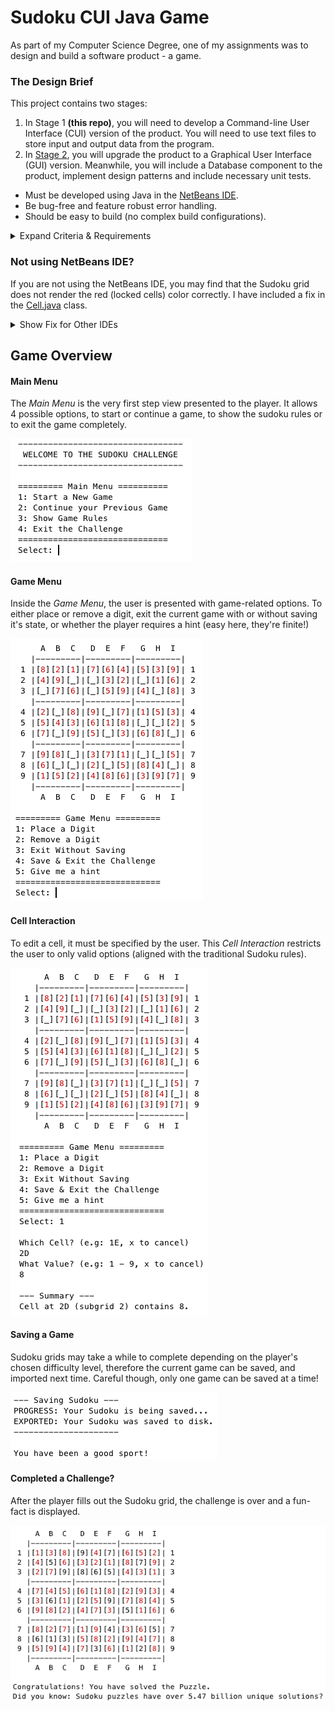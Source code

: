 # Sudoku CUI Java Game
As part of my Computer Science Degree, one of my assignments was to design and build a software product - a game.

### The Design Brief
This project contains two stages:
1. In Stage 1 **(this repo)**, you will need to develop a Command-line User Interface (CUI) version of the
product. You will need to use text files to store input and output data from the program.
2. In [Stage 2](https://github.com/olafwrieden/sudoku-gui/ "Stage 2 Code"), you will upgrade the product to a Graphical User Interface (GUI) version. Meanwhile, you will include a Database component to the product, implement design patterns and include necessary unit tests.

* Must be developed using Java in the [NetBeans IDE](https://netbeans.org).
* Be bug-free and feature robust error handling.
* Should be easy to build (no complex build configurations).

<details>
  <summary>Expand Criteria & Requirements</summary>
  <p>
    
  Completed | Requirement
:------------ | :-------------|
:heavy_check_mark: | User Interface (CUI)<ul><li>Clear and well-designed interface</li><li>The program can handle users’ inputs from the CUI properly</li><li>The interface is easy for users to interact with</li></ul>
:heavy_check_mark: |  File IO<ul><li>The program input and output data from/to text files successfully</li></ul>
:heavy_check_mark: |  Software functionality and usability<ul><li>The program is easy to compile and run without any manual configurations (e.g. set up input/output files, import .jar files, etc.)</li><li>The program can be easily interacted with without any errors</li><li>The complexity of the functionality</li></ul>
:heavy_check_mark: |  Software design & implementation<ul><li>The program can be compiled successfully</li><li>Highly readable code</li><li>Meaningful and appropriate comments</li><li>Executes without runtime errors</li><li>Robust error handling</li><li>Clear class structure</li><li>Complexity and robustness of the functionality</li></ul>
  
  </p>
</details>

### Not using NetBeans IDE?
If you are not using the NetBeans IDE, you may find that the Sudoku grid does not render the red (locked cells) color correctly. I have included a fix in the [Cell.java](https://github.com/olafwrieden/sudoku-cui/blob/master/src/sudoku/Cell.java#L111) class.

<details>
  <summary>Show Fix for Other IDEs</summary>
  <p>
    
```
@Override
public String toString() {
  if (this.isLocked()) {
    // Uncomment the following line if you don't use NetBeans:
    //return "[" + getUserValue() + "]";

    // NetBeans only! Print locked/generated cells in red:
    return "[" + COLOUR_RED + getUserValue() + COLOUR_RESET + "]";
  }
  return ("[" + (isEmpty() ? "_" : getUserValue()) + "]");
}
```

  </p>
</details>

## Game Overview

#### Main Menu
The *Main Menu* is the very first step view presented to the player. It allows 4 possible options, to start or continue a game, to show the sudoku rules or to exit the game completely.

![Main Menu](/screenshots/main-menu.png)

#### Game Menu
Inside the *Game Menu*, the user is presented with game-related options. To either place or remove a digit, exit the current game with or without saving it's state, or whether the player requires a hint (easy here, they're finite!)

![Game Menu](/screenshots/game-menu.png)

#### Cell Interaction
To edit a cell, it must be specified by the user. This *Cell Interaction* restricts the user to only valid options (aligned with the traditional Sudoku rules).

![Cell Interaction](/screenshots/cell-interaction.png)

#### Saving a Game
Sudoku grids may take a while to complete depending on the player's chosen difficulty level, therefore the current game can be saved, and imported next time. Careful though, only one game can be saved at a time!

![Exporting Sudoku](/screenshots/export-sudoku.png)

#### Completed a Challenge?
After the player fills out the Sudoku grid, the challenge is over and a fun-fact is displayed.

![Sudoku Complete](/screenshots/sudoku-complete.png)
